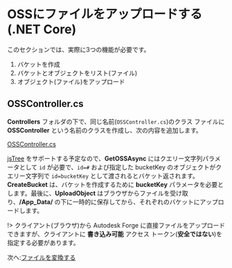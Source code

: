 # OSSにファイルをアップロードする(.NET Core)

このセクションでは、実際に3つの機能が必要です。

1. バケットを作成
2. バケットとオブジェクトをリスト(ファイル)
3. オブジェクト(ファイル)をアップロード

## OSSController.cs

**Controllers** フォルダの下で、同じ名前(`OSSController.cs`)のクラス ファイルに **OSSController** という名前のクラスを作成し、次の内容を追加します。

[OSSController.cs](_snippets/viewmodels/netcore/OSSController.cs ':include :type=code csharp')

[jsTree](https://www.jstree.com/) をサポートする予定なので、**GetOSSAsync** にはクエリー文字列パラメータとして `id` が必要で、`id=#` および指定した bucketKey のオブジェクトがクエリー文字列で `id=bucketKey` として渡されるとバケット返されます。**CreateBucket** は、バケットを作成するために **bucketKey** パラメータを必要とします。最後に、**UploadObject** はブラウザからファイルを受け取り、**/App_Data/** の下に一時的に保存してから、それぞれのバケットにアップロードします。

!> クライアント(ブラウザ)から Autodesk Forge に直接ファイルをアップロードできますが、クライアントに **書き込み可能** アクセス トークン(**安全ではない**)を指定する必要があります。

次へ:[ファイルを変換する](modelderivative/translate/)
